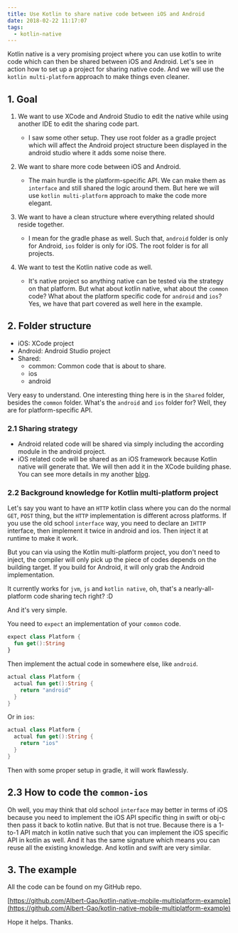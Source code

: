 ```yaml
---
title: Use Kotlin to share native code between iOS and Android
date: 2018-02-22 11:17:07
tags:
  - kotlin-native
---
```


Kotlin native is a very promising project where you can use kotlin to write code which can then be shared between iOS and Android. Let's see in action how to set up a project for sharing native code. And we will use the `kotlin multi-platform` approach to make things even cleaner.

<!--more-->

## 1. Goal

1. We want to use XCode and Android Studio to edit the native while using another IDE to edit the sharing code part. 
    - I saw some other setup. They use root folder as a gradle project which will affect the Android project structure been displayed in the android studio where it adds some noise there.

2. We want to share more code between iOS and Android.
    - The main hurdle is the platform-specific API. We can make them as `interface` and still shared the logic around them. But here we will use `kotlin multi-platform` approach to make the code more elegant.

3. We want to have a clean structure where everything related should reside together.
    - I mean for the gradle phase as well. Such that, `android` folder is only for Android, `ios` folder is only for iOS. The root folder is for all projects.

4. We want to test the Kotlin native code as well.
    - It's native project so anything native can be tested via the strategy on that platform. But what about kotlin native, what about the `common` code? What about the platform specific code for `android` and `ios`? Yes, we have that part covered as well here in the example.

## 2. Folder structure

- iOS: XCode project
- Android: Android Studio project
- Shared:
  - common: Common code that is about to share.
  - ios
  - android

Very easy to understand. One interesting thing here is in the `Shared` folder, besides the `common` folder. What's the `android` and `ios` folder for? Well, they are for platform-specific API. 

### 2.1 Sharing strategy

- Android related code will be shared via simply including the according module in the android project.
- iOS related code will be shared as an iOS framework because Kotlin native will generate that. We will then add it in the XCode building phase. You can see more details in my another [blog](http://www.albertgao.xyz/2018/01/14/how-to-create-kotlin-native-ios-project/).

### 2.2 Background knowledge for Kotlin multi-platform project

Let's say you want to have an `HTTP` kotlin class where you can do the normal `GET`, `POST` thing, but the `HTTP` implementation is different across platforms. If you use the old school `interface` way, you need to declare an `IHTTP` interface, then implement it twice in android and ios. Then inject it at runtime to make it work.

But you can via using the Kotlin multi-platform project, you don't need to inject, the compiler will only pick up the piece of codes depends on the building target. If you build for Android, it will only grab the Android implementation.

It currently works for `jvm`, `js` and `kotlin native`, oh, that's a nearly-all-platform code sharing tech right? :D

And it's very simple.

You need to `expect` an implementation of your `common` code.

```kotlin
expect class Platform {
  fun get():String
}
```

Then implement the actual code in somewhere else, like `android`.

```kotlin
actual class Platform {
  actual fun get():String {
    return "android"
  }
}
```

Or in `ios`:

```kotlin
actual class Platform {
  actual fun get():String {
    return "ios"
  }
}
```

Then with some proper setup in gradle, it will work flawlessly.

## 2.3 How to code the `common-ios`

Oh well, you may think that old school `interface` may better in terms of iOS because you need to implement the iOS API specific thing in swift or obj-c then pass it back to kotlin native. But that is not true. Because there is a 1-to-1 API match in kotlin native such that you can implement the iOS specific API in kotlin as well. And it has the same signature which means you can reuse all the existing knowledge. And kotlin and swift are very similar.

## 3. The example

All the code can be found on my GitHub repo.

[https://github.com/Albert-Gao/kotlin-native-mobile-multiplatform-example](https://github.com/Albert-Gao/kotlin-native-mobile-multiplatform-example)

Hope it helps. Thanks.
